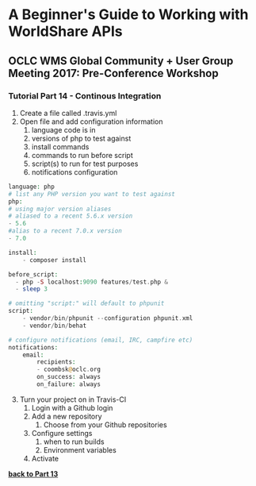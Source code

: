 # A Beginner's Guide to Working with WorldShare APIs
## OCLC WMS Global Community + User Group Meeting 2017: Pre-Conference Workshop
### Tutorial Part 14 - Continous Integration

1. Create a file called .travis.yml
2. Open file and add configuration information
	1. language code is in
	2. versions of php to test against
	3. install commands
	4. commands to run before script
	5. script(s) to run for test purposes
	6. notifications configuration

```php
language: php
# list any PHP version you want to test against
php:
# using major version aliases
# aliased to a recent 5.6.x version
- 5.6
#alias to a recent 7.0.x version
- 7.0

install:
    - composer install

before_script:
  - php -S localhost:9090 features/test.php &
  - sleep 3

# omitting "script:" will default to phpunit
script: 
    - vendor/bin/phpunit --configuration phpunit.xml
    - vendor/bin/behat

# configure notifications (email, IRC, campfire etc)
notifications:
    email:
        recipients:
        - coombsk@oclc.org
        on_success: always
        on_failure: always
```
3. Turn your project on in Travis-CI
    1. Login with a Github login
    2. Add a new repository
        1. Choose from your Github repositories
    3. Configure settings
        1. when to run builds
        2. Environment variables
    4. Activate

**[back to Part 13](tutorial-13.md)**